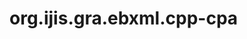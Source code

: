 org.ijis.gra.ebxml.cpp-cpa
========================================================================
